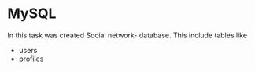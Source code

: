 # MySQL


In this task was created Social network- database. 
This include tables like 
- users
- profiles

